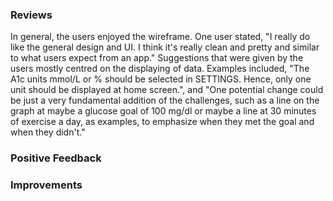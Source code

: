 ### Reviews

In general, the users enjoyed the wireframe. One user stated, "I really do like the general design and UI. I think it's really clean and pretty and similar to what users expect from an app." Suggestions that were given by the users mostly centred on the displaying of data. Examples included, "The A1c units mmol/L or % should be selected in SETTINGS. Hence, only one unit should be displayed at home screen.", and "One potential change could be just a very fundamental addition of the challenges, such as a line on the graph at maybe a glucose goal of 100 mg/dl or maybe a line at 30 minutes of exercise a day, as examples, to emphasize when they met the goal and when they didn't."

### Positive Feedback

### Improvements
